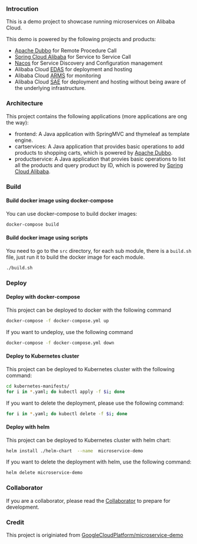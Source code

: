 

### Introcution

This is a demo project to showcase running microservices on Alibaba Cloud.

This demo is powered by the following projects and products:

* [Apache Dubbo](https://github.com/apache/dubbo) for Remote Procedure Call
* [Spring Cloud Alibaba](https://github.com/alibaba/spring-cloud-alibaba) for Service to Service Call
* [Nacos](https://github.com/alibaba/nacos) for Service Discovery and Configuration management
* Alibaba Cloud [EDAS](https://www.aliyun.com/product/edas) for deployment and hosting
* Alibaba Cloud [ARMS](https://www.aliyun.com/product/arms) for monitoring
* Alibaba Cloud [SAE](https://www.aliyun.com/product/sae) for deployment and hosting without being aware of the underlying infrastructure.

### Architecture

This project contains the following applications (more applications are ong the way):

* frontend: A Java application with SpringMVC and thymeleaf as template engine.
* cartservices: A Java application that  provides basic operations to add products to shopping carts, which is powered by [Apache Dubbo](https://github.com/apache/dubbo).
* productservice: A Java application that provies basic operations to list all the products and query product by ID, which is powered by [Spring Cloud Alibaba](https://github.com/alibaba/spring-cloud-alibaba).

### Build

#### Build docker image using docker-compose

You can use docker-compose to build docker images:

```sh
docker-compose build
```

#### Build docker image using scripts

You need to go to the `src` directory, for each sub module, there is a `build.sh`  file, just run it to build the docker image for each module.

```sh
./build.sh
```

### Deploy 

#### Deploy with docker-compose

This project can be deployed to docker with the following command

```sh
docker-compose -f docker-compose.yml up
```

If you want to undeploy, use the following command

```sh
docker-compose -f docker-compose.yml down
```

#### Deploy to Kubernetes cluster

This project can be deployed to Kubernetes cluster with the following command:

```sh
cd kubernetes-manifests/
for i in *.yaml; do kubectl apply -f $i; done
```

If you want to delete the deployment, please use the following command:

```sh
for i in *.yaml; do kubectl delete -f $i; done
```

#### Deploy with helm

This project can be deployed to Kubernetes cluster with helm chart:

```sh
helm install ./helm-chart  --name  microservice-demo
```

If you want to delete the deployment with helm, use the following command:

```sh
helm delete microservice-demo
```

### Collaborator
If you are a collaborator, please read the [Collaborator](https://github.com/aliyun/alibabacloud-microservice-demo/doc/Collaborator.md) to prepare for development.

### Credit

This project is originiated from [GoogleCloudPlatform/microservice-demo](https://github.com/GoogleCloudPlatform/microservices-demo)

